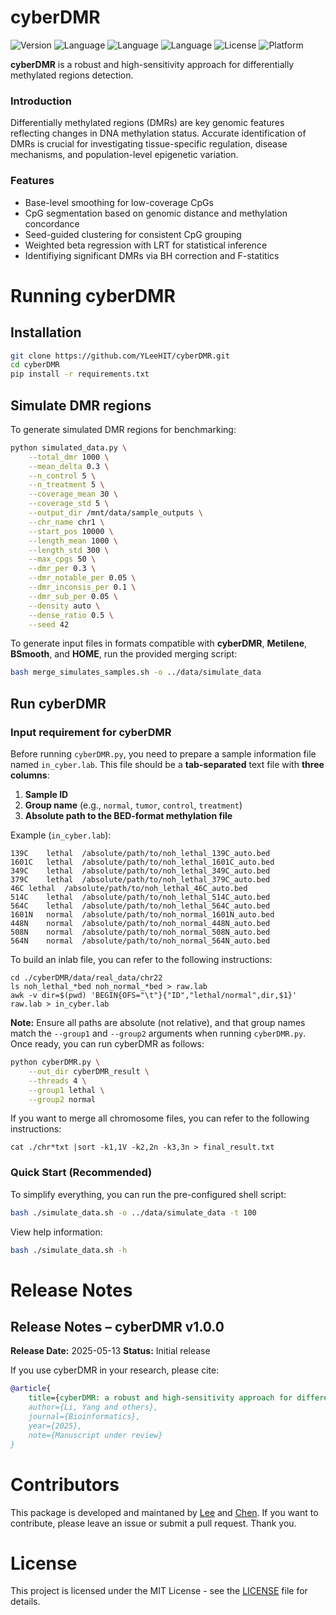 # cyberDMR

![Version](https://img.shields.io/badge/version-1.0.0-blue)
![Language](https://img.shields.io/badge/language-python-blue)
![Language](https://img.shields.io/badge/language-shell-4EAA25)
![Language](https://img.shields.io/badge/language-R-blue)
![License](https://img.shields.io/badge/license-MIT-green)
![Platform](https://img.shields.io/badge/platform-linux%20|%20macOS-brightgreen)

**cyberDMR** is a robust and high-sensitivity approach for differentially methylated regions detection.

### Introduction
Differentially methylated regions (DMRs) are key genomic features reflecting changes in DNA methylation status. Accurate identification of DMRs is crucial for investigating tissue-specific regulation, disease mechanisms, and population-level epigenetic variation.

### Features
- Base-level smoothing for low-coverage CpGs
- CpG segmentation based on genomic distance and methylation concordance
- Seed-guided clustering for consistent CpG grouping
- Weighted beta regression with LRT for statistical inference
- Identifiying significant DMRs via BH correction and F-statitics

# Running cyberDMR

## Installation
```bash
git clone https://github.com/YLeeHIT/cyberDMR.git
cd cyberDMR
pip install -r requirements.txt
```

## Simulate DMR regions
To generate simulated DMR regions for benchmarking:

```bash
python simulated_data.py \
    --total_dmr 1000 \
    --mean_delta 0.3 \
    --n_control 5 \
    --n_treatment 5 \
    --coverage_mean 30 \
    --coverage_std 5 \
    --output_dir /mnt/data/sample_outputs \
    --chr_name chr1 \
    --start_pos 10000 \
    --length_mean 1000 \
    --length_std 300 \
    --max_cpgs 50 \
    --dmr_per 0.3 \
    --dmr_notable_per 0.05 \
    --dmr_inconsis_per 0.1 \
    --dmr_sub_per 0.05 \
    --density auto \
    --dense_ratio 0.5 \
    --seed 42
```

To generate input files in formats compatible with **cyberDMR**, **Metilene**, **BSmooth**, and **HOME**, run the provided merging script:

```bash
bash merge_simulates_samples.sh -o ../data/simulate_data
```

## Run cyberDMR
### Input requirement for cyberDMR

Before running `cyberDMR.py`, you need to prepare a sample information file named `in_cyber.lab`.
This file should be a **tab-separated** text file with **three columns**:
1. **Sample ID**
2. **Group name** (e.g., `normal`, `tumor`, `control`, `treatment`)
3. **Absolute path to the BED-format methylation file**

Example (`in_cyber.lab`):
```
139C    lethal  /absolute/path/to/noh_lethal_139C_auto.bed
1601C   lethal  /absolute/path/to/noh_lethal_1601C_auto.bed
349C    lethal  /absolute/path/to/noh_lethal_349C_auto.bed
379C    lethal  /absolute/path/to/noh_lethal_379C_auto.bed
46C lethal  /absolute/path/to/noh_lethal_46C_auto.bed
514C    lethal  /absolute/path/to/noh_lethal_514C_auto.bed
564C    lethal  /absolute/path/to/noh_lethal_564C_auto.bed
1601N   normal  /absolute/path/to/noh_normal_1601N_auto.bed
448N    normal  /absolute/path/to/noh_normal_448N_auto.bed
508N    normal  /absolute/path/to/noh_normal_508N_auto.bed
564N    normal  /absolute/path/to/noh_normal_564N_auto.bed
```

To build an inlab file, you can refer to the following instructions:
```
cd ./cyberDMR/data/real_data/chr22
ls noh_lethal_*bed noh_normal_*bed > raw.lab
awk -v dir=$(pwd) 'BEGIN{OFS="\t"}{"ID","lethal/normal",dir,$1}' raw.lab > in_cyber.lab
```

**Note:** Ensure all paths are absolute (not relative), and that group names match the `--group1` and `--group2` arguments when running `cyberDMR.py`.
Once ready, you can run cyberDMR as follows:
```bash
python cyberDMR.py \
    --out_dir cyberDMR_result \
    --threads 4 \
    --group1 lethal \
    --group2 normal
```

If you want to merge all chromosome files, you can refer to the following instructions:
```
cat ./chr*txt |sort -k1,1V -k2,2n -k3,3n > final_result.txt 
```

### Quick Start (Recommended)

To simplify everything, you can run the pre-configured shell script:

```bash
bash ./simulate_data.sh -o ../data/simulate_data -t 100
```

View help information:
```bash
bash ./simulate_data.sh -h
```

# Release Notes

## Release Notes – cyberDMR v1.0.0

**Release Date:** 2025-05-13
**Status:** Initial release

If you use cyberDMR in your research, please cite:

```bibtex
@article{
    title={cyberDMR: a robust and high-sensitivity approach for differentially methylated regions detection},
    author={Li, Yang and others},
    journal={Bioinformatics},
    year={2025},
    note={Manuscript under review}
}
```

# Contributors

This package is developed and maintaned by [Lee](https://github.com/YLeeHIT) and [Chen](https://github.com/chong-hun). If you want to contribute, please leave an issue or submit a pull request. Thank you.

# License

This project is licensed under the MIT License - see the [LICENSE](LICENSE) file for details.
